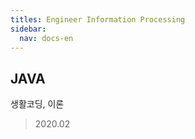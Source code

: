 ```yaml
---
titles: Engineer Information Processing 
sidebar:
  nav: docs-en
---
```


## JAVA
생활코딩, 이론
> 2020.02
